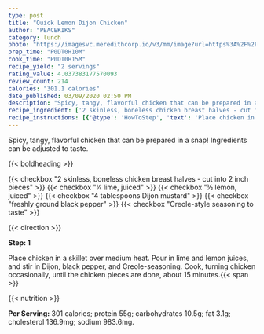 ```yaml
---
type: post
title: "Quick Lemon Dijon Chicken"
author: "PEACEKIKS"
category: lunch
photo: "https://imagesvc.meredithcorp.io/v3/mm/image?url=https%3A%2F%2Fimages.media-allrecipes.com%2Fuserphotos%2F723875.jpg"
prep_time: "P0DT0H10M"
cook_time: "P0DT0H15M"
recipe_yield: "2 servings"
rating_value: 4.037383177570093
review_count: 214
calories: "301.1 calories"
date_published: 03/09/2020 02:50 PM
description: "Spicy, tangy, flavorful chicken that can be prepared in a snap! Ingredients can be adjusted to taste."
recipe_ingredient: ['2 skinless, boneless chicken breast halves - cut into 2 inch pieces', '¼ lime, juiced', '½ lemon, juiced', '4 tablespoons Dijon mustard', 'freshly ground black pepper', 'Creole-style seasoning to taste']
recipe_instructions: [{'@type': 'HowToStep', 'text': 'Place chicken in a skillet over medium heat. Pour in lime and lemon juices, and stir in Dijon, black pepper, and Creole-seasoning. Cook, turning chicken occasionally, until the chicken pieces are done, about 15 minutes.\n'}]
---
```


Spicy, tangy, flavorful chicken that can be prepared in a snap! Ingredients can be adjusted to taste. 

{{< boldheading >}}

{{< checkbox "2  skinless, boneless chicken breast halves - cut into 2 inch pieces" >}}
{{< checkbox "¼  lime, juiced" >}}
{{< checkbox "½  lemon, juiced" >}}
{{< checkbox "4 tablespoons Dijon mustard" >}}
{{< checkbox "freshly ground black pepper" >}}
{{< checkbox "Creole-style seasoning to taste" >}}


{{< direction >}}

**Step: 1**

Place chicken in a skillet over medium heat. Pour in lime and lemon juices, and stir in Dijon, black pepper, and Creole-seasoning. Cook, turning chicken occasionally, until the chicken pieces are done, about 15 minutes.{{< span >}}

{{< nutrition >}}

**Per Serving:** 301 calories; protein 55g; carbohydrates 10.5g; fat 3.1g; cholesterol 136.9mg; sodium 983.6mg.